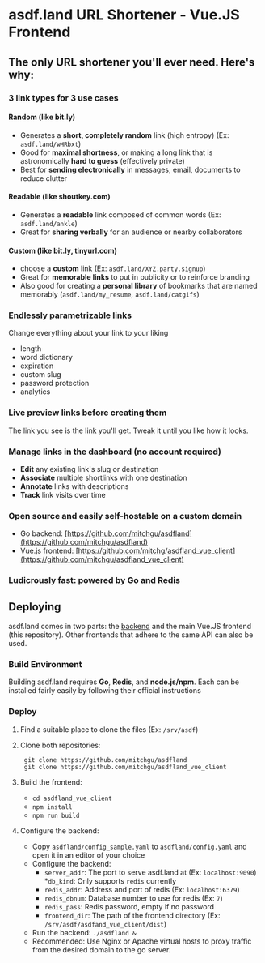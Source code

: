 # asdf.land URL Shortener - Vue.JS Frontend

## The only URL shortener you'll ever need. Here's why:

### **3 link types** for 3 use cases

#### **Random** (like bit.ly)
  * Generates a **short, completely random** link (high entropy) (Ex: `asdf.land/wHRbxt`)
  * Good for **maximal shortness**, or making a long link that is astronomically **hard to guess** (effectively private)
  * Best for **sending electronically** in messages, email, documents to reduce clutter
#### **Readable** (like shoutkey.com)
  * Generates a **readable** link composed of common words (Ex: `asdf.land/ankle`)
  * Great for **sharing verbally** for an audience or nearby collaborators
#### **Custom** (like bit.ly, tinyurl.com)
  * choose a **custom** link (Ex: `asdf.land/XYZ.party.signup`)
  * Great for **memorable links** to put in publicity or to reinforce branding
  * Also good for creating a **personal library** of bookmarks that are named memorably (`asdf.land/my_resume`, `asdf.land/catgifs`)

### Endlessly parametrizable links
Change everything about your link to your liking
* length
* word dictionary
* expiration
* custom slug
* password protection
* analytics

### **Live preview** links before creating them
The link you see is the link you'll get. Tweak it until you like how it looks.

### **Manage links** in the dashboard (no account required)
  * **Edit** any existing link's slug or destination
  * **Associate** multiple shortlinks with one destination
  * **Annotate** links with descriptions
  * **Track** link visits over time
### **Open source** and **easily self-hostable** on a custom domain
  * Go backend: [https://github.com/mitchgu/asdfland](https://github.com/mitchgu/asdfland)
  * Vue.js frontend: [https://github.com/mitchg/asdfland_vue_client](https://github.com/mitchgu/asdfland_vue_client)
### **Ludicrously fast**: powered by **Go** and **Redis**

## Deploying
asdf.land comes in two parts: the [backend](https://github.com/mitchgu/asdfland) and the main Vue.JS frontend (this repository). Other frontends that adhere to the same API can also be used.

### Build Environment
Building asdf.land requires **Go**, **Redis**, and **node.js/npm**. Each can be installed fairly easily by following their official instructions

### Deploy

1. Find a suitable place to clone the files (Ex: `/srv/asdf`)
1. Clone both repositories:

		git clone https://github.com/mitchgu/asdfland
		git clone https://github.com/mitchgu/asdfland_vue_client
		
1. Build the frontend:
	* `cd asdfland_vue_client`
	* `npm install`
	* `npm run build`
1. Configure the backend:
	* Copy `asdfland/config_sample.yaml` to `asdfland/config.yaml` and open it in an editor of your choice
	* Configure the backend:
		* `server_addr`: The port to serve asdf.land at (Ex: `localhost:9090`)
		*`db_kind`: Only supports `redis` currently
		* `redis_addr`: Address and port of redis (Ex: `localhost:6379`)
		* `redis_dbnum`: Database number to use for redis (Ex: `7`)
		* `redis_pass`: Redis password, empty if no password
		* `frontend_dir`: The path of the frontend directory (Ex: `/srv/asdf/asdfand_vue_client/dist`)
	* Run the backend: `./asdfland &`
	* Recommended: Use Nginx or Apache virtual hosts to proxy traffic from the desired domain to the go server. 
